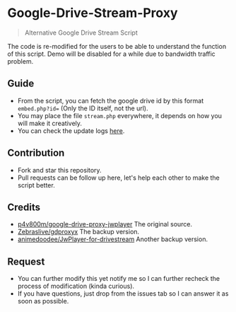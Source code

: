 # Google-Drive-Stream-Proxy
> Alternative Google Drive Stream Script

The code is re-modified for the users to be able to understand the function of this script. Demo will be disabled for a while due to bandwidth traffic problem.

## Guide
- From the script, you can fetch the google drive id by this format `embed.php?id=` (Only the ID itself, not the url).
- You may place the file `stream.php` everywhere, it depends on how you will make it creatively.
- You can check the update logs [here](https://github.com/japnimedev/Google-Drive-Stream-Proxy/blob/master/LOG.md).

## Contribution
- Fork and star this repository.
- Pull requests can be follow up here, let's help each other to make the script better.

## Credits
- [p4v800m/google-drive-proxy-jwplayer](https://github.com/p4v800m/google-drive-proxy-jwplayer) The original source.
- [Zebraslive/gdproxyx](https://github.com/Zebraslive/gdproxyx) The backup version.
- [animedoodee/JwPlayer-for-drivestream](https://github.com/animedoodee/JwPlayer-for-drivestream) Another backup version.

## Request
- You can further modify this yet notify me so I can further recheck the process of modification (kinda curious).
- If you have questions, just drop from the issues tab so I can answer it as soon as possible.
